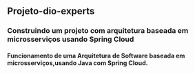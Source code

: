 ## Projeto-dio-experts
<h3>Construindo um projeto com arquitetura baseada em microsserviços usando Spring Cloud</h3>

<h4> Funcionamento de uma Arquitetura de Software baseada em microsserviços,usando Java  com Spring Cloud.</h4>
